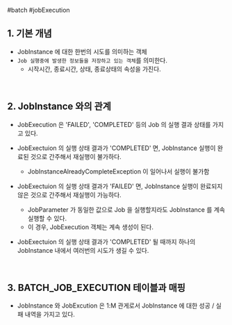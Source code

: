 #batch #jobExecution

## 1. 기본 개념

- JobInstance 에 대한 한번의 시도를 의미하는 객체
- `Job 실행중에 발생한 정보들을 저장하고 있는 객체`를 의미한다.
	- 시작시간, 종료시간, 상태, 종료상태의 속성을 가진다.
<br>

## 2. JobInstance 와의 관계

- JobExecution 은 'FAILED', 'COMPLETED' 등의 Job 의 실행 결과 상태를 가지고 있다.

- JobExectuion 의 실행 상태 결과가 'COMPLETED' 면, JobInstance 실행이 완료된 것으로 간주해서 재실행이 불가하다. 
	- JobInstanceAlreadyCompleteException 이 일어나서 실행이 불가함

- JobExectuion 의 실행 상태 결과가 'FAILED' 면, JobInstance 실행이 완료되지 않은 것으로 간주해서 재실행이 가능하다.
	- JobParameter 가 동일한 값으로 Job 을 실행할지라도 JobInstance 를 계속 실행할 수 있다.
	- 이 경우, JobExecution 객체는 계속 생성이 된다.

- JobExectuion 의 실행 상태 결과가 'COMPLETED' 될 때까지 하나의 JobInstance 내에서 여러번의 시도가 생길 수 있다.
<br>

## 3. BATCH_JOB_EXECUTION 테이블과 매핑

- JobInstance 와 JobExcution 은 1:M 관게로서 JobInstance 에 대한 성공 / 실패 내역을 가지고 있다. 
